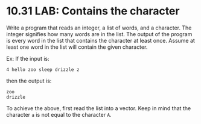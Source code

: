 # 10.31 LAB: Contains the character
Write a program that reads an integer, a list of words, and a character. The integer signifies how many words are in the list. The output of the program is every word in the list that contains the character at least once. Assume at least one word in the list will contain the given character.

Ex: If the input is:

```
4 hello zoo sleep drizzle z
```
then the output is:

```
zoo
drizzle
```
To achieve the above, first read the list into a vector. Keep in mind that the character `a` is not equal to the character `A`.